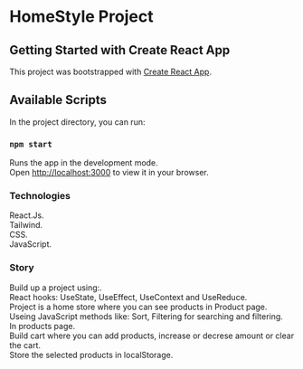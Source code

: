 # HomeStyle Project 

## Getting Started with Create React App

This project was bootstrapped with [Create React App](https://github.com/facebook/create-react-app).

## Available Scripts

In the project directory, you can run:

### `npm start`

Runs the app in the development mode.\
Open [http://localhost:3000](http://localhost:3000) to view it in your browser.

### Technologies
React.Js.\
Tailwind.\
CSS.\
JavaScript.

### Story

Build up a project using:.\
React hooks: UseState, UseEffect, UseContext and UseReduce.\
Project is a home store where you can see products in Product page.\
Useing JavaScript methods like: Sort, Filtering for searching and filtering.\
In products page.\
Build cart where you can add products, increase or decrese amount or clear the cart.\
Store the selected products in localStorage.

